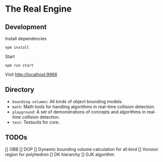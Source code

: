 # The Real Engine

## Development

Install dependencies

```
npm install
```

Start

```
npm run start
```

Visit [http://localhost:9966](http://localhost:9966)

## Directory

- `bounding-volumes`: All kinds of object bounding models.
- `math`: Math tools for handling algorithms in real-time collision detection.
- `playground`: A set of demonstrations of concepts and algorithms in real-time collision detection.
- `test`: Testsuits for core.

## TODOs

[] OBB
[] DOP
[] Dynamic bounding volume calculation for all kind
[] Voronoi region for polyhedron
[] DK hierarchy
[] GJK algorithm
